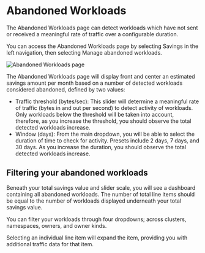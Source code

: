 # Abandoned Workloads

The Abandoned Workloads page can detect workloads which have not sent or received a meaningful rate of traffic over a configurable duration.

You can access the Abandoned Workloads page by selecting Savings in the left navigation, then selecting Manage abandoned workloads.

![Abandoned Workloads page](/images/abandoned-workloads.png)

The Abandoned Workloads page will display front and center an estimated savings amount per month based on a number of detected workloads considered abandoned, defined by two values:
* Traffic threshold (bytes/sec): This slider will determine a meaningful rate of traffic (bytes in and out per second) to detect activity of workloads. Only workloads below the threshold will be taken into account, therefore, as you increase the threshold, you should observe the total detected workloads increase.
* Window (days): From the main dropdown, you will be able to select the duration of time to check for activity. Presets include 2 days, 7 days, and 30 days. As you increase the duration, you should observe the total detected workloads increase.

## Filtering your abandoned workloads

Beneath your total savings value and slider scale, you will see a dashboard containing all abandoned workloads. The number of total line items should be equal to the number of workloads displayed underneath your total savings value.

You can filter your workloads through four dropdowns; across clusters, namespaces, owners, and owner kinds.

Selecting an individual line item will expand the item, providing you with additional traffic data for that item.
